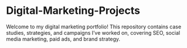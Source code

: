 # Digital-Marketing-Projects
Welcome to my digital marketing portfolio! This repository contains case studies, strategies, and campaigns I’ve worked on, covering SEO, social media marketing, paid ads, and brand strategy.
